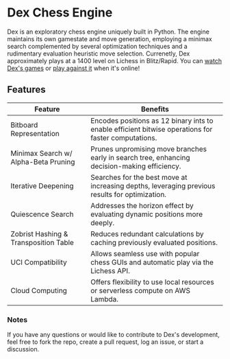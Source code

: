 # Dex Chess Engine

Dex is an exploratory chess engine uniquely built in Python. The engine maintains its own gamestate and move generation, employing a minimax search complemented by several optimization techniques and a rudimentary evaluation heuristic move selection. Currenetly, Dex approximately plays at a 1400 level on Lichess in Blitz/Rapid. You can [watch Dex's games](https://lichess.org/@/dex_engine/tv) or [play against it](https://lichess.org/?user=dex_engine#friend) when it's online!

## Features

| Feature                           | Benefits                                                                                   |
|-----------------------------------|--------------------------------------------------------------------------------------------|
| Bitboard Representation           | Encodes positions as 12 binary ints to enable efficient bitwise operations for faster computations. |
| Minimax Search w/ Alpha-Beta Pruning | Prunes unpromising move branches early in search tree, enhancing decision-making efficiency.              |
| Iterative Deepening               | Searches for the best move at increasing depths, leveraging previous results for optimization. |
| Quiescence Search                 | Addresses the horizon effect by evaluating dynamic positions more deeply.                  |
| Zobrist Hashing & Transposition Table | Reduces redundant calculations by caching previously evaluated positions.              |
| UCI Compatibility                 | Allows seamless use with popular chess GUIs and automatic play via the Lichess API.        |
| Cloud Computing                   | Offers flexibility to use local resources or serverless compute on AWS Lambda.  |


### Notes

If you have any questions or would like to contribute to Dex's development, feel free to fork the repo, create a pull request, log an issue, or start a discussion.
